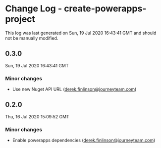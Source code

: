 # Change Log - create-powerapps-project

This log was last generated on Sun, 19 Jul 2020 16:43:41 GMT and should not be manually modified.

<!-- Start content -->

## 0.3.0

Sun, 19 Jul 2020 16:43:41 GMT

### Minor changes

- Use new Nuget API URL (derek.finlinson@journeyteam.com)

## 0.2.0

Thu, 16 Jul 2020 15:09:52 GMT

### Minor changes

- Enable powerapps dependencies (derek.finlinson@journeyteam.com)
